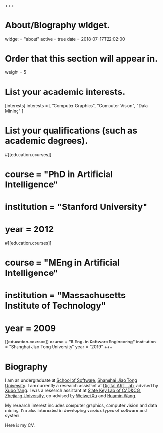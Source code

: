 +++
# About/Biography widget.
widget = "about"
active = true
date = 2018-07-17T22:02:00

# Order that this section will appear in.
weight = 5

# List your academic interests.
[interests]
  interests = [
    "Computer Graphics",
    "Computer Vision",
    "Data Mining"
  ]

# List your qualifications (such as academic degrees).
#[[education.courses]]
#  course = "PhD in Artificial Intelligence"
#  institution = "Stanford University"
#  year = 2012

#[[education.courses]]
#  course = "MEng in Artificial Intelligence"
#  institution = "Massachusetts Institute of Technology"
#  year = 2009

[[education.courses]]
  course = "B.Eng. in Software Engineering"
  institution = "Shanghai Jiao Tong University"
  year = "2019"
+++

# Biography

I am an undergraduate at [School of Software](http://www.se.sjtu.edu.cn), [Shanghai Jiao Tong University](http://en.sjtu.edu.cn). I am currently a research assistant at [Digital ART Lab](http://dalab.se.sjtu.edu.cn/www/home/), advised by [Xubo Yang](http://dalab.se.sjtu.edu.cn/www/home/?page_id=17). I was a research assistant at [State Key Lab of CAD&CG](http://www.cad.zju.edu.cn/english.html), [Zhejiang University](http://www.zju.edu.cn/english/), co-advised by [Weiwei Xu](http://www.cad.zju.edu.cn/home/weiweixu/weiweixu_en.htm) and [Huamin Wang](http://web.cse.ohio-state.edu/~wang.3602/index.html).

My research interest includes computer graphics, computer vision and data mining. I'm also interested in developing varoius types of software and system.

Here is my CV.


